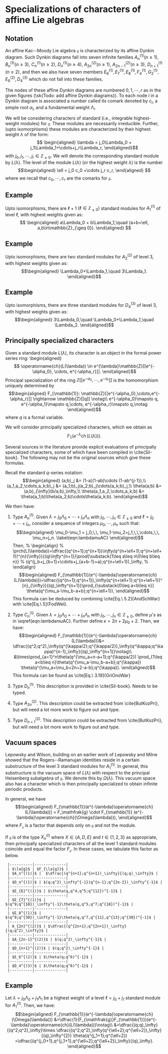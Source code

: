 
# Specializations of characters of affine Lie algebras

## Notation

An affine Kac--Moody Lie algebra $\mathfrak{g}$ is characterized by its affine Dynkin diagram. Such Dynkin diagrams fall into seven infinite families $A_n^{(1)} (n\geq 1)$, $B_n^{(1)} (n\geq 3)$, $C_n^{(1)} (n\geq 2)$, 
$D_n^{(1)} (n\geq 4)$, $A_{2n}^{(2)} (n\geq 1)$, $A_{2n-1}^{(2)} (n\geq 3)$,  $D_{n+1}^{(1)} (n\geq 2)$, and then we also have seven members
$E_6^{(1)}, E_7^{(1)}, E_8^{(1)}, F_4^{(1)}, G_2^{(1)}, E_6^{(2)}, D_4^{(3)}$ which do not fall into these families.


The nodes of these affine Dynkin diagrams are numbered $0,1,\cdots, r$ as in the given figures (\sk{Todo: add affine Dynkin diagrams}). To each node $i$ in a Dynkin diagram is associated a number called its comark denoted by $c_i$, a simple root $\alpha_i$, and a fundamental weight $\Lambda_i$.

We will be considering characters of standard (i.e., integrable highest-weight modules) for $\mathfrak{g}$. These modules are necessarily irreducible. Further, (upto isomorphisms) these modules are characterized by their highest weight $\lambda$ of the form:
$$ \begin{aligned}
\lambda = j_0\Lambda_0 + j_1\Lambda_1+\cdots+j_r\Lambda_r,
\end{aligned}$$
with $j_0,j_1,\cdots, j_r\in\mathbb{Z}_{\geq 0}$. We will denote the corresponding standard module by $L(\lambda)$.
The level of the module $L(\lambda)$ (or the highest weight $\lambda$) is the number
$$\begin{aligned}
    \ell = j_0 c_0 +\cdots j_r c_r,
\end{aligned}
$$
where we recall that $c_0,\cdots, c_r$ are the comarks for $\mathfrak{g}$.

## Example

Upto isomorphisms, there are $\ell+1$ $(\ell\in\mathbb{Z}_{\geq 0})$ standard modules for $A_1^{(1)}$ of level $\ell$, with highest weights given as:
$$ \begin{aligned}
a\Lambda_0 + b\Lambda_1,\quad (a+b=\ell, a,b\in\mathbb{Z}_{\geq 0}).
\end{aligned}
$$

## Example

Upto isomorphisms, there are two standard modules for $A_2^{(2)}$ of level $3$, with highest weights given as:
$$\begin{aligned}
\Lambda_0+\Lambda_1,\quad 3\Lambda_1.
\end{aligned}$$

## Example

Upto isomorphisms, there are three standard modules for $D_4^{(3)}$ of level $3$, with highest weights given as:
$$\begin{aligned}
3\Lambda_0,\quad \Lambda_0+\Lambda_1,\quad \Lambda_2.
\end{aligned}$$

## Principally specialized characters

Given a standard module $L(\lambda)$, its character is an object in the formal power series ring:
\begin{aligned}$$
\operatorname{ch}(L(\lambda)) \in e^{\lambda}\mathbb{Z}[[e^{-\alpha_0}, \cdots, e^{-\alpha_r}]].
\end{aligned}$$
Principal specialization of the ring $\mathbb{Z}[[e^{-\alpha_0},\cdots,e^{-\alpha_r}]]$ is the homomorphism uniquely determined by
$$\begin{aligned}
F_{\mathbb{1}}: \mathbb{Z}[[e^{-\alpha_0},\cdots,e^{-\alpha_r}]] \rightarrow \mathbb{Z}[[q]] \notag\\
e^{-\alpha_0}\mapsto q, e^{-\alpha_1}\mapsto q,\cdots, e^{-\alpha_r}\mapsto q,\notag
\end{aligned}$$
where $q$ is a formal variable.

We will consider principally specialized characters, which we obtain as
$$F_{\mathbb{1}}(e^{-\lambda}\operatorname{ch}(L(\lambda))).$$


Several sources in the literature provide explicit evaluations of principally specialized characters,
some of which have been compiled in \cite{Sil-book}.
The following may not be the original sources which give these formulas. 

Recall the standard $q$-series notation:
$$\begin{aligned}
(a;b)_j &= (1-a)(1-ab)\cdots (1-ab^{j-1}),\\
(a_1,a_2,\cdots,a_k;b)_j &= (a_1;b)_j(a_2;b)_j\cdots(a_k;b)_j,\\
\theta(a;b) &= (a;b)_{\infty}(b/a;b)_\infty,\\
\theta(a_1,a_2,\cdots,a_k;b) &= \theta(a_1;b)\theta(a_2;b)\cdots\theta(a_k;b).
\end{aligned}$$

We then have:
1. Type $A_n^{(1)}$. Given $\lambda = j_0\Lambda_0+\cdots+j_n\Lambda_n$ with $j_0,\cdots,j_n\in \mathbb{Z}_{\geq 0}$ and $\ell=j_0+\cdots+j_n$,  consider a sequence of integers $\mu_0,\cdots, \mu_n$ such that:
$$\begin{aligned}
\mu_0-\mu_1 = j_0,\,\, \mu_1-\mu_2=j_1,\,\,\cdots,\,\, \mu_n=j_n.
\label{eqn:lambdamuAC}
\end{aligned}$$
Then,
% \begin{align}
% \prch(L(\lambda))=\dfrac{(q^{n+1};q^{n+1})_\infty(q^{n+\ell+1};q^{n+\ell+1})^{n}_{\infty}}{(q)_\infty^{n+1}}\prod_{\substack{1\leq a\leq n\\0\leq b\leq n}}
% (q^{j_b+j_{b+1}+\cdots+j_{a+b-1}+a};q^{n+\ell+1})_\infty,
% \end{align}
$$\begin{aligned}
F_{\mathbb{1}}(e^{-\lambda}\operatorname{ch}(L(\lambda)))=\dfrac{(q^{n+1};q^{n+1})_\infty(q^{n+\ell+1};q^{n+\ell+1})^{n}_{\infty}}{(q)_\infty^{n+1}}\prod_{\substack{0\leq a<b\leq n}}
 \theta(q^{\mu_a-\mu_b-a+b};q^{n+\ell+1}),
 \end{aligned}$$
This formula can be deduced by combining \cite[Eq.\ 5.2]{AndSchWar} with \cite[Eq.\ 5]{FodWel}.

2. Type $C_n^{(1)}$. Given $\lambda = j_0\Lambda_0+\cdots+j_n\Lambda_n$ with $j_0,\cdots,j_n\in \mathbb{Z}_{\geq 0}$, define $\mu$'s as in \eqref{eqn:lambdamuAC}.
Further define $\kappa = 2n+2\mu_0+2$.
Then, we have:
$$\begin{aligned}
F_{\mathbb{1}}(e^{-\lambda}\operatorname{ch}(L(\lambda)))&=
\dfrac{(q^2;q^2)_\infty(q^{\kappa/2};q^{\kappa/2})_\infty(q^\kappa;q^\kappa)^{n-1}_\infty}{(q)_\infty^{n+1}}\notag\\
&\times\prod_{a=1}^n\theta(q^{\mu_a+n-a+1};q^{\kappa/2})
\prod_{1\leq a<b\leq n}\theta(q^{\mu_a-\mu_b-a+b};q^{\kappa})
\theta(q^{\mu_a+\mu_b+2n+2-a-b};q^{\kappa}).
\end{aligned}$$
This formula can be found as \cite[Eq.\ 3.19]{GriOnoWar}

3. Type $D_n^{(1)}$. This description is provided in \cite{Sil-book}. Needs to be typed.

4. Type $A_{2n}^{(2)}$. This description could be extracted from \cite{ButKozPri}, but will need a lot more work to figure out and type.

5. Type $D_{n+1}^{(2)}$. This description could be extracted from \cite{ButKozPri}, but will need a lot more work to figure out and type.

## Vacuum spaces

Lepowsky and Wilson, building on an earlier work of Lepowsky and Milne showed that the Rogers--Ramanujan identities reside in a certain substructure of the level $3$ standard modules for $A_1^{(1)}$. In general, this substructure is the vacuum space of $L(\lambda)$ with respect to the principal Heisenberg subalgebra of $\mathfrak{g}$.  We denote this by $\Omega(\lambda)$. This vacuum space also has a character which is then principally specialized to obtain infinite periodic products.

In general, we have 
$$\begin{aligned}
F_{\mathbb{1}}(e^{-\lambda}\operatorname{ch}(L(\lambda))) = F_\mathfrak{g} \cdot F_{\mathbb{1}} (e^{-\lambda}\operatorname{ch}(\Omega(\lambda))),
\end{aligned}$$
where $F_{\mathfrak{g}}$ is a factor that depends only on $\mathfrak{g}$ and not the module.

If $\mathfrak{g}$ is of the type $X_n^{(t)}$ where $X\in \{A,D,E\}$ and $t\in \{1,2,3\}$ as appropriate, then principally specialized characters of all the level $1$ standard modules coincide and equal the factor $F_\mathfrak{g}$. In these cases, we tabulate this factor as below.

     |----------|--------------|
     | $\la{g}$ | $F_{\la{g}}$ |
     | $A_n^{(1)}$ |  $\dfrac{(q^{n+1};q^{n+1})_\infty}{(q;q)_\infty}$ |
     |----------|--------------|
     | $D_n^{(1)}$ | $(q;q^2)_\infty^{-1}(q^{n-1};q^{2n-2})_\infty^{-1}$ |
     |----------|--------------|
     | $E_{6}^{(1)}$ | $\theta(q,q^4,q^5;q^{12})^{-1}$ |
     |----------|--------------|
     | $E_{7}^{(1)}$ | $(q^9;q^{18})_\infty^{-1}\theta(q,q^5,q^7;q^{18})^{-1}$ |
     |----------|--------------|
     | $E_8^{(1)}$ | $(q^9;q^{30})_\infty^{-1}\theta(q,q^7,q^{11},q^{13};q^{30})^{-1}$ |
     |----------|--------------|
     | A_{2n}^{(2)}$ | $\dfrac{(q^{2n+1};q^{2n+1})_\infty}{(q;q^2)_\infty}$ |
     |----------|--------------|
     | $A_{2n-1}^{(2)}$ | $(q;q^2)_\infty^{-1}$ |
     |----------|--------------|
     | $D_{n+1}^{(2)}$ | $(q;q^2)_\infty^{-1}$ |
     |----------|--------------|
     | $E_6^{(2)}$ | $\theta(q;q^6)^{-1}$ |
     |----------|--------------|
     | $D_4^{(3)}$ | $\theta(q;q^6)^{-1}$ |
     |----------|--------------|






## Example

Let $\lambda=j_0\Lambda_0+j_1\Lambda_1$ be a highest weight of a level $\ell=j_0+j_1$ standard module for $A_1^{(1)}$. Then, we have:
$$\begin{aligned}
F_{\mathbb{1}}(e^{-\lambda}\operatorname{ch}(\Omega(\lambda))) &=\dfrac{1}{F_{\mathfrak{g}}F_{\mathbb{1}}}(e^{-\lambda}\operatorname{ch}(L(\lambda)))\notag\\
&=\dfrac{(q;q)_\infty}{(q^2;q^2)_\infty}\times
\dfrac{(q^2;q^2)_\infty(q^{\ell+2};q^{\ell+2})_\infty}{(q)_\infty^{2}}
\theta(q^{j_1+1};q^{\ell+2})
=\dfrac{(q^{j_0+1},q^{j_1+1},q^{\ell+2};q^{\ell+2})_\infty}{(q)_\infty}.
\end{aligned}$$

